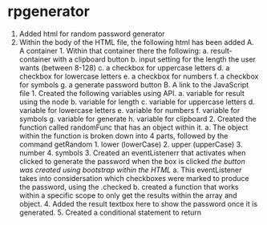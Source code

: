 # rpgenerator
1. Added html for random password generator 
2. Within the body of the HTML file, the following html has been added
    A. A container 
        1. Within that container there the following: 
            a. result-container with a clipboard button 
            b. input setting for the length the user wants (between 8-128)
            c. a checkbox for uppercase letters 
            d. a checkbox for lowercase letters 
            e. a checkbox for numbers 
            f. a checkbox for symbols 
            g. a generate password button 
    B. A link to the JavaScript file
        1. Created the following variables using API. 
            a. variable for result using the node 
            b. variable for length 
            c. variable for uppercase letters 
            d. variable for lowercase letters
            e. variable for numbers 
            f. variable for symbols 
            g. variable for generate 
            h. variable for clipboard 
        2. Created the function called randomFunc that has an object within it. 
            a. The object within the function is broken down into 4 parts, followed by the command getRandom
                1. lower (lowerCase) 
                2. upper (upperCase)
                3. number 
                4. symbols 
         3. Created an eventListenerr that activates when clicked to generate the password when the box is clicked *the button was created using bootstrap within the HTML*
            a. This eventListener takes into considersation which checkboxes were marked to produce the password, using the .checked 
            b. created a function that works within a specific scope to only get the results within the array and object. 
        4. Added the result textbox here to show the password once it is generated. 
        5. Created a conditional statement to return 
     
